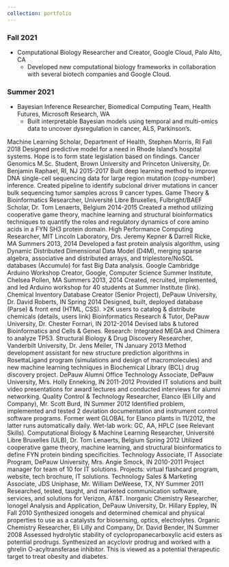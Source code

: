 ```yaml
---
collection: portfolio
---
```


### Fall 2021
- Computational Biology Researcher and Creator, Google Cloud, Palo Alto, CA 						   
    - Developed new computational biology frameworks in collaboration with several biotech companies and Google Cloud.   

### Summer 2021
- Bayesian Inference Researcher, Biomedical Computing Team, Health Futures, Microsoft Research, WA		               
    - Built interpretable Bayesian models using temporal and multi-omics data to uncover dysregulation in cancer, ALS, Parkinson’s.

Machine Learning Scholar, Department of Health, Stephen Morris, RI 					 	                    Fall 2018
    Designed predictive model for a need in Rhode Island’s hospital systems. Hope is to form state legislation based on findings. 
Cancer Genomics M.Sc. Student, Brown University and Princeton University, Dr. Benjamin Raphael, RI, NJ			 2015-2017 
    Built deep learning method to improve DNA single-cell sequencing data for large region mutation (copy-number) inference. 
    Created pipeline to identify subclonal driver mutations in cancer bulk sequencing tumor samples across 9 cancer types.
Game Theory & Bioinformatics Researcher, Université Libre Bruxelles, Fulbright/BAEF Scholar, Dr. Tom Lenaerts, Belgium 	 2014-2015
    Created a method utilizing cooperative game theory, machine learning and structural bioinformatics techniques to quantify                        the roles and regulatory dynamics of core amino acids in a FYN SH3 protein domain. 
High Performance Computing Researcher, MIT Lincoln Laboratory, Drs. Jeremy Kepner & Darrell Ricke, MA               Summers 2013, 2014
    Developed a fast protein analysis algorithm, using Dynamic Distributed Dimensional Data Model (D4M), merging sparse                         algebra, associative and distributed arrays, and triplestore/NoSQL databases (Accumulo) for fast Big Data analysis. 
Google Cambridge Arduino Workshop Creator, Google, Computer Science Summer Institute, Chelsea Pollen, MA     Summers 2013, 2014
    Created, recruited, implemented, and led Arduino workshop for 40 students at Summer Institute (link). 
Chemical Inventory Database Creator (Senior Project), DePauw University, Dr. David Roberts, IN				Spring 2014
     Designed, built, deployed database (Parse) & front end (HTML, CSS). >2K users to catalog & distribute chemicals (details, users link)
Bioinformatics Research & Tutor, DePauw University, Dr. Chester Fornari, IN		 			                 2012-2014
Devised labs & tutored Bioinformatics and Cells & Genes. Research: Integrated MEGA and Chimera to analyze TP53. 
Structural Biology & Drug Discovery Researcher, Vanderbilt University, Dr. Jens Meiler, TN		  	               January 2013
Method development assistant for new structure prediction algorithms in RosettaLigand program (simulations and design of macromolecules) and new machine learning techniques in Biochemical Library (BCL) drug discovery project. 
DePauw Alumni Office Technology Associate, DePauw University, Mrs. Holly Enneking, IN	                                                 2011-2012 
    Provided IT solutions and built video presentations for award lectures and conducted interviews for alumni networking.
Quality Control & Technology Researcher, Elanco (Eli Lilly and Company), Mr. Scott Burd, IN 			               Summer 2012
Identified problem, implemented and tested 2 deviation documentation and instrument control software programs. Former             went GLOBAL for Elanco plants in 11/2012, the latter runs automatically daily. Wet-lab work: GC, AA, HPLC (see Relevant Skills). 
Computational Biology & Machine Learning Researcher, Université Libre Bruxelles (ULB), Dr. Tom Lenaerts, Belgium             Spring 2012
Utilized cooperative game theory, machine learning, and structural bioinformatics to define FYN protein binding specificities.
Technology Associate, IT Associate Program, DePauw University, Mrs. Angie Smock, IN 				      	 2010-2011
Project manager for team of 10 for IT solutions. Projects: virtual flashcard program, website, tech brochure, IT solutions. 
Technology Sales & Marketing Associate, JDS Uniphase, Mr. William DeWeese, TX, NY		 		            Summer 2011
Researched, tested, taught, and marketed communication software, services, and solutions for Verizon, AT&T.
Inorganic Chemistry Researcher, Ionogel Analysis and Application, DePauw University, Dr. Hillary Eppley, IN                	    Fall 2010
Synthesized ionogels and determined chemical and physical properties to use as a catalysts for biosensing, optics, electrolytes. 
Organic Chemistry Researcher, Eli Lilly and Company, Dr. David Bender, IN 			   	                            Summer 2008
Assessed hydrolytic stability of cyclopropanecarboxylic acid esters as potential prodrugs. Synthesized an acyclovir prodrug and            worked with a ghrelin O-acyltransferase inhibitor. This is viewed as a potential therapeutic target to treat obesity and diabetes.
